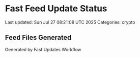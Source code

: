# Fast Feed Update Status
Last updated: Sun Jul 27 08:21:08 UTC 2025
Categories: crypto

## Feed Files Generated

Generated by Fast Updates Workflow
